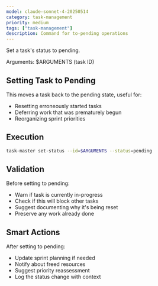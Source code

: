 ```yaml
---
model: claude-sonnet-4-20250514
category: task-management
priority: medium
tags: ["task-management"]
description: Command for to-pending operations
---
```


Set a task's status to pending.

Arguments: $ARGUMENTS (task ID)

## Setting Task to Pending

This moves a task back to the pending state, useful for:
- Resetting erroneously started tasks
- Deferring work that was prematurely begun
- Reorganizing sprint priorities

## Execution

```bash
task-master set-status --id=$ARGUMENTS --status=pending
```

## Validation

Before setting to pending:
- Warn if task is currently in-progress
- Check if this will block other tasks
- Suggest documenting why it's being reset
- Preserve any work already done

## Smart Actions

After setting to pending:
- Update sprint planning if needed
- Notify about freed resources
- Suggest priority reassessment
- Log the status change with context


